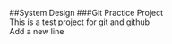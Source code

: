##System Design 
###Git Practice Project   
This is a test project for git and github  
Add a new line  